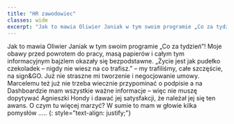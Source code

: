 ```yaml
---
title: "HR zawodowiec"
classes: wide
excerpt: "Jak to mawia Oliwier Janiak w tym swoim programie „Co za tydzień”! Moje obawy przed powrotem do pracy, masą papierów i całym tym informacyjnym bajzlem okazały się bezpodstawne."
---
```

Jak to mawia Oliwier Janiak w tym swoim programie „Co za tydzień”! Moje obawy przed powrotem do pracy, masą papierów i całym tym informacyjnym bajzlem okazały się bezpodstawne. „Życie jest jak pudełko czekoladek – nigdy nie wiesz na co trafisz.” – my trafiliśmy, całe szczęście, na sign&GO. Już nie straszne mi tworzenie i negocjowanie umowy. Marcelemu też już nie trzeba wiecznie przypominać o podpisie a na Dashboardzie mam wszystkie ważne informacje – więc nie muszę dopytywać Agnieszki Hondy i dawać jej satysfakcji, że należał jej się ten awans. O czym tu więcej marzyć? W sumie to mam w głowie kilka pomysłów .....
{: style="text-align: justify;"}